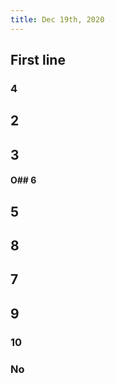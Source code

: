 ```yaml
---
title: Dec 19th, 2020
---
```


## First line
### 4
## 2
## 3
#### O## 6
## 5
## 8
## 7
## 9
### 10
### No
